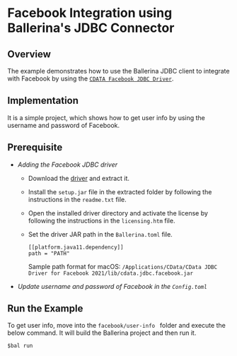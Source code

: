 # Facebook Integration using Ballerina's JDBC Connector

## Overview

The example demonstrates how to use the Ballerina JDBC client to integrate with Facebook by using the [`CDATA Facebook JDBC Driver`](https://www.cdata.com/drivers/).

## Implementation

It is a simple project, which shows how to get user info by using the username and password of Facebook.

## Prerequisite

* *Adding the Facebook JDBC driver*

    * Download the [driver](https://www.cdata.com/drivers/facebook/jdbc/) and extract it.
        
    * Install the `setup.jar` file in the extracted folder by following the instructions in the `readme.txt` file.

    * Open the installed driver directory and activate the license by following the instructions in the `licensing.htm` file.

    * Set the driver JAR path in the `Ballerina.toml` file.
      ```
      [[platform.java11.dependency]]
      path = "PATH"
      ```
      Sample path format for macOS: `/Applications/CData/CData JDBC Driver for Facebook 2021/lib/cdata.jdbc.facebook.jar`

* *Update username and password of Facebook in the `Config.toml`*


## Run the Example
To get user info, move into the `facebook/user-info ` folder and execute the below command. 
It will build the Ballerina project and then run it.
 
```
$bal run
```
